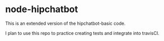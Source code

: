 # node-hipchatbot
This is an extended version of the hipchatbot-basic code.

I plan to use this repo to practice creating tests and integrate into travisCI.
